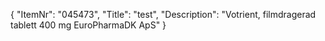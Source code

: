 {
  "ItemNr": "045473",
  "Title": "test",
  "Description": "Votrient, filmdragerad tablett 400 mg EuroPharmaDK ApS"
}